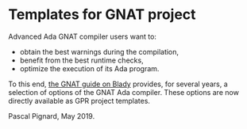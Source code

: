 # Templates for GNAT project

Advanced Ada GNAT compiler users want to:

* obtain the best warnings during the compilation,
* benefit from the best runtime checks,
* optimize the execution of its Ada program.

To this end, [the GNAT guide on Blady](http://blady.pagesperso-orange.fr/Ressources/gnat-gpl.pdf) provides, for several years, a selection of options of the GNAT Ada compiler. These options are now directly available as GPR project templates.

Pascal Pignard, May 2019.
